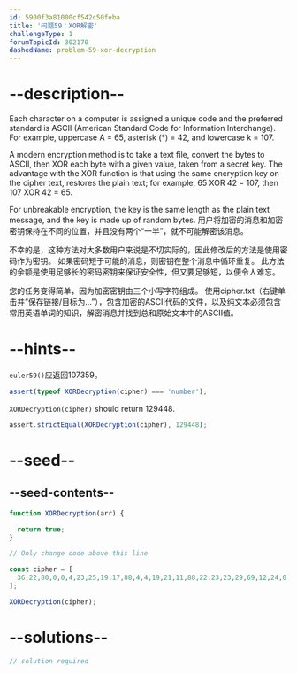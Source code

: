 ```yaml
---
id: 5900f3a81000cf542c50feba
title: '问题59：XOR解密'
challengeType: 1
forumTopicId: 302170
dashedName: problem-59-xor-decryption
---
```


# --description--

Each character on a computer is assigned a unique code and the preferred standard is ASCII (American Standard Code for Information Interchange). For example, uppercase A = 65, asterisk (\*) = 42, and lowercase k = 107.

A modern encryption method is to take a text file, convert the bytes to ASCII, then XOR each byte with a given value, taken from a secret key. The advantage with the XOR function is that using the same encryption key on the cipher text, restores the plain text; for example, 65 XOR 42 = 107, then 107 XOR 42 = 65.

For unbreakable encryption, the key is the same length as the plain text message, and the key is made up of random bytes. 用户将加密的消息和加密密钥保持在不同的位置，并且没有两个“一半”，就不可能解密该消息。

不幸的是，这种方法对大多数用户来说是不切实际的，因此修改后的方法是使用密码作为密钥。 如果密码短于可能的消息，则密钥在整个消息中循环重复。 此方法的余额是使用足够长的密码密钥来保证安全性，但又要足够短，以便令人难忘。

您的任务变得简单，因为加密密钥由三个小写字符组成。 使用cipher.txt（右键单击并“保存链接/目标为...”），包含加密的ASCII代码的文件，以及纯文本必须包含常用英语单词的知识，解密消息并找到总和原始文本中的ASCII值。

# --hints--

`euler59()`应返回107359。

```js
assert(typeof XORDecryption(cipher) === 'number');
```

`XORDecryption(cipher)` should return 129448.

```js
assert.strictEqual(XORDecryption(cipher), 129448);
```

# --seed--

## --seed-contents--

```js
function XORDecryption(arr) {

  return true;
}

// Only change code above this line

const cipher = [
  36,22,80,0,0,4,23,25,19,17,88,4,4,19,21,11,88,22,23,23,29,69,12,24,0,88,25,11,12,2,10,28,5,6,12,25,10,22,80,10,30,80,10,22,21,69,23,22,69,61,5,9,29,2,66,11,80,8,23,3,17,88,19,0,20,21,7,10,17,17,29,20,69,8,17,21,29,2,22,84,80,71,60,21,69,11,5,8,21,25,22,88,3,0,10,25,0,10,5,8,88,2,0,27,25,21,10,31,6,25,2,16,21,82,69,35,63,11,88,4,13,29,80,22,13,29,22,88,31,3,88,3,0,10,25,0,11,80,10,30,80,23,29,19,12,8,2,10,27,17,9,11,45,95,88,57,69,16,17,19,29,80,23,29,19,0,22,4,9,1,80,3,23,5,11,28,92,69,9,5,12,12,21,69,13,30,0,0,0,0,27,4,0,28,28,28,84,80,4,22,80,0,20,21,2,25,30,17,88,21,29,8,2,0,11,3,12,23,30,69,30,31,23,88,4,13,29,80,0,22,4,12,10,21,69,11,5,8,88,31,3,88,4,13,17,3,69,11,21,23,17,21,22,88,65,69,83,80,84,87,68,69,83,80,84,87,73,69,83,80,84,87,65,83,88,91,69,29,4,6,86,92,69,15,24,12,27,24,69,28,21,21,29,30,1,11,80,10,22,80,17,16,21,69,9,5,4,28,2,4,12,5,23,29,80,10,30,80,17,16,21,69,27,25,23,27,28,0,84,80,22,23,80,17,16,17,17,88,25,3,88,4,13,29,80,17,10,5,0,88,3,16,21,80,10,30,80,17,16,25,22,88,3,0,10,25,0,11,80,12,11,80,10,26,4,4,17,30,0,28,92,69,30,2,10,21,80,12,12,80,4,12,80,10,22,19,0,88,4,13,29,80,20,13,17,1,10,17,17,13,2,0,88,31,3,88,4,13,29,80,6,17,2,6,20,21,69,30,31,9,20,31,18,11,94,69,54,17,8,29,28,28,84,80,44,88,24,4,14,21,69,30,31,16,22,20,69,12,24,4,12,80,17,16,21,69,11,5,8,88,31,3,88,4,13,17,3,69,11,21,23,17,21,22,88,25,22,88,17,69,11,25,29,12,24,69,8,17,23,12,80,10,30,80,17,16,21,69,11,1,16,25,2,0,88,31,3,88,4,13,29,80,21,29,2,12,21,21,17,29,2,69,23,22,69,12,24,0,88,19,12,10,19,9,29,80,18,16,31,22,29,80,1,17,17,8,29,4,0,10,80,12,11,80,84,67,80,10,10,80,7,1,80,21,13,4,17,17,30,2,88,4,13,29,80,22,13,29,69,23,22,69,12,24,12,11,80,22,29,2,12,29,3,69,29,1,16,25,28,69,12,31,69,11,92,69,17,4,69,16,17,22,88,4,13,29,80,23,25,4,12,23,80,22,9,2,17,80,70,76,88,29,16,20,4,12,8,28,12,29,20,69,26,9,69,11,80,17,23,80,84,88,31,3,88,4,13,29,80,21,29,2,12,21,21,17,29,2,69,12,31,69,12,24,0,88,20,12,25,29,0,12,21,23,86,80,44,88,7,12,20,28,69,11,31,10,22,80,22,16,31,18,88,4,13,25,4,69,12,24,0,88,3,16,21,80,10,30,80,17,16,25,22,88,3,0,10,25,0,11,80,17,23,80,7,29,80,4,8,0,23,23,8,12,21,17,17,29,28,28,88,65,75,78,68,81,65,67,81,72,70,83,64,68,87,74,70,81,75,70,81,67,80,4,22,20,69,30,2,10,21,80,8,13,28,17,17,0,9,1,25,11,31,80,17,16,25,22,88,30,16,21,18,0,10,80,7,1,80,22,17,8,73,88,17,11,28,80,17,16,21,11,88,4,4,19,25,11,31,80,17,16,21,69,11,1,16,25,2,0,88,2,10,23,4,73,88,4,13,29,80,11,13,29,7,29,2,69,75,94,84,76,65,80,65,66,83,77,67,80,64,73,82,65,67,87,75,72,69,17,3,69,17,30,1,29,21,1,88,0,23,23,20,16,27,21,1,84,80,18,16,25,6,16,80,0,0,0,23,29,3,22,29,3,69,12,24,0,88,0,0,10,25,8,29,4,0,10,80,10,30,80,4,88,19,12,10,19,9,29,80,18,16,31,22,29,80,1,17,17,8,29,4,0,10,80,12,11,80,84,86,80,35,23,28,9,23,7,12,22,23,69,25,23,4,17,30,69,12,24,0,88,3,4,21,21,69,11,4,0,8,3,69,26,9,69,15,24,12,27,24,69,49,80,13,25,20,69,25,2,23,17,6,0,28,80,4,12,80,17,16,25,22,88,3,16,21,92,69,49,80,13,25,6,0,88,20,12,11,19,10,14,21,23,29,20,69,12,24,4,12,80,17,16,21,69,11,5,8,88,31,3,88,4,13,29,80,22,29,2,12,29,3,69,73,80,78,88,65,74,73,70,69,83,80,84,87,72,84,88,91,69,73,95,87,77,70,69,83,80,84,87,70,87,77,80,78,88,21,17,27,94,69,25,28,22,23,80,1,29,0,0,22,20,22,88,31,11,88,4,13,29,80,20,13,17,1,10,17,17,13,2,0,88,31,3,88,4,13,29,80,6,17,2,6,20,21,75,88,62,4,21,21,9,1,92,69,12,24,0,88,3,16,21,80,10,30,80,17,16,25,22,88,29,16,20,4,12,8,28,12,29,20,69,26,9,69,65,64,69,31,25,19,29,3,69,12,24,0,88,18,12,9,5,4,28,2,4,12,21,69,80,22,10,13,2,17,16,80,21,23,7,0,10,89,69,23,22,69,12,24,0,88,19,12,10,19,16,21,22,0,10,21,11,27,21,69,23,22,69,12,24,0,88,0,0,10,25,8,29,4,0,10,80,10,30,80,4,88,19,12,10,19,9,29,80,18,16,31,22,29,80,1,17,17,8,29,4,0,10,80,12,11,80,84,86,80,36,22,20,69,26,9,69,11,25,8,17,28,4,10,80,23,29,17,22,23,30,12,22,23,69,49,80,13,25,6,0,88,28,12,19,21,18,17,3,0,88,18,0,29,30,69,25,18,9,29,80,17,23,80,1,29,4,0,10,29,12,22,21,69,12,24,0,88,3,16,21,3,69,23,22,69,12,24,0,88,3,16,26,3,0,9,5,0,22,4,69,11,21,23,17,21,22,88,25,11,88,7,13,17,19,13,88,4,13,29,80,0,0,0,10,22,21,11,12,3,69,25,2,0,88,21,19,29,30,69,22,5,8,26,21,23,11,94
];

XORDecryption(cipher);
```

# --solutions--

```js
// solution required
```
